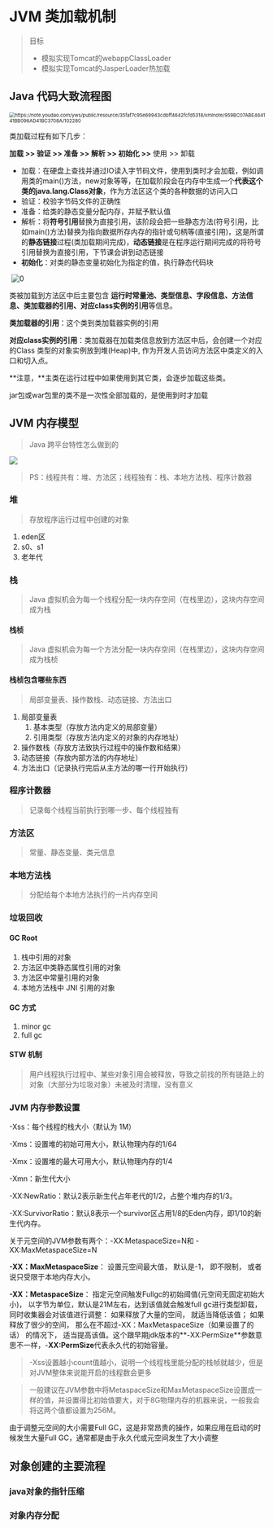 # JVM 类加载机制

> 目标
>
> - 模拟实现Tomcat的webappClassLoader
> - 模拟实现Tomcat的JasperLoader热加载

## Java 代码大致流程图

<img src="https://note.youdao.com/yws/public/resource/35faf7c95e69943cdbff4642fcfd5318/xmlnote/959BC07ABE464141BB096AD41BC3708A/102280" alt="https://note.youdao.com/yws/public/resource/35faf7c95e69943cdbff4642fcfd5318/xmlnote/959BC07ABE464141BB096AD41BC3708A/102280" style="zoom: 67%;" />

类加载过程有如下几步：

**加载 >> 验证 >> 准备 >> 解析 >> 初始化 >>** 使用 >> 卸载

- 加载：在硬盘上查找并通过IO读入字节码文件，使用到类时才会加载，例如调用类的main()方法，new对象等等，在加载阶段会在内存中生成一个**代表这个类的java.lang.Class对象**，作为方法区这个类的各种数据的访问入口
- 验证：校验字节码文件的正确性
- 准备：给类的静态变量分配内存，并赋予默认值
- 解析：将**符号引用**替换为直接引用，该阶段会把一些静态方法(符号引用，比如main()方法)替换为指向数据所存内存的指针或句柄等(直接引用)，这是所谓的**静态链接**过程(类加载期间完成)，**动态链接**是在程序运行期间完成的将符号引用替换为直接引用，下节课会讲到动态链接
- **初始化**：对类的静态变量初始化为指定的值，执行静态代码块

​    ![0](https://note.youdao.com/yws/public/resource/35faf7c95e69943cdbff4642fcfd5318/xmlnote/8ED5F11F99ED4C29BBBFCBB9C874F20A/102279)

类被加载到方法区中后主要包含 **运行时常量池、类型信息、字段信息、方法信息、类加载器的引用、对应class实例的引用**等信息。

**类加载器的引用**：这个类到类加载器实例的引用

**对应class实例的引用**：类加载器在加载类信息放到方法区中后，会创建一个对应的Class 类型的对象实例放到堆(Heap)中, 作为开发人员访问方法区中类定义的入口和切入点。

**注意，**主类在运行过程中如果使用到其它类，会逐步加载这些类。

jar包或war包里的类不是一次性全部加载的，是使用到时才加载

## JVM 内存模型

> Java 跨平台特性怎么做到的

![](https://gitee.com/HumorGeeks/img/raw/master/img/202111251604337.png)

> PS：线程共有：堆、方法区；线程独有：栈、本地方法栈、程序计数器

### 堆

> 存放程序运行过程中创建的对象

1. eden区
2. s0、s1
3. 老年代

### 栈

> Java 虚拟机会为每一个线程分配一块内存空间（在栈里边），这块内存空间成为栈

#### 栈桢

> Java 虚拟机会为每一个方法分配一块内存空间（在栈里边），这块内存空间成为栈桢

#### 栈桢包含哪些东西

> 局部变量表、操作数栈、动态链接、方法出口

1. 局部变量表
   1. 基本类型（存放方法内定义的局部变量）
   2. 引用类型（存放方法内定义的对象的内存地址）
2. 操作数栈（存放方法致执行过程中的操作数和结果）
3. 动态链接（存放内部方法的内存地址）
4. 方法出口（记录执行完后从主方法的哪一行开始执行）

### 程序计数器

> 记录每个线程当前执行到哪一步、每个线程独有

### 方法区

> 常量、静态变量、类元信息

### 本地方法栈

> 分配给每个本地方法执行的一片内存空间

### 垃圾回收

#### GC Root

1. 栈中引用的对象
2. 方法区中类静态属性引用的对象
3. 方法区中常量引用的对象
4. 本地方法栈中 JNI 引用的对象

#### GC 方式

1. minor gc
2. full gc

#### STW 机制

> 用户线程执行过程中、某些对象引用会被释放，导致之前找的所有链路上的对象（大部分为垃圾对象）未被及时清理，没有意义

### JVM 内存参数设置

-Xss：每个线程的栈大小（默认为 1M）

-Xms：设置堆的初始可用大小，默认物理内存的1/64 

-Xmx：设置堆的最大可用大小，默认物理内存的1/4

-Xmn：新生代大小

-XX:NewRatio：默认2表示新生代占年老代的1/2，占整个堆内存的1/3。

-XX:SurvivorRatio：默认8表示一个survivor区占用1/8的Eden内存，即1/10的新生代内存。

关于元空间的JVM参数有两个：-XX:MetaspaceSize=N和 -XX:MaxMetaspaceSize=N

**-XX：MaxMetaspaceSize**： 设置元空间最大值， 默认是-1， 即不限制， 或者说只受限于本地内存大小。

**-XX：MetaspaceSize**： 指定元空间触发Fullgc的初始阈值(元空间无固定初始大小)， 以字节为单位，默认是21M左右，达到该值就会触发full gc进行类型卸载， 同时收集器会对该值进行调整： 如果释放了大量的空间， 就适当降低该值； 如果释放了很少的空间， 那么在不超过-XX：MaxMetaspaceSize（如果设置了的话） 的情况下， 适当提高该值。这个跟早期jdk版本的**-XX:PermSize**参数意思不一样，-**XX:PermSize**代表永久代的初始容量。

> -Xss设置越小count值越小，说明一个线程栈里能分配的栈帧就越少，但是对JVM整体来说能开启的线程数会更多

> 一般建议在JVM参数中将MetaspaceSize和MaxMetaspaceSize设置成一样的值，并设置得比初始值要大，对于8G物理内存的机器来说，一般我会将这两个值都设置为256M。

由于调整元空间的大小需要Full GC，这是非常昂贵的操作，如果应用在启动的时候发生大量Full GC，通常都是由于永久代或元空间发生了大小调整

## 对象创建的主要流程

### java对象的指针压缩

### 对象内存分配

